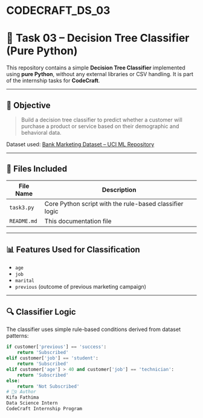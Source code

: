 # CODECRAFT_DS_03
# 🌳 Task 03 – Decision Tree Classifier (Pure Python)

This repository contains a simple **Decision Tree Classifier** implemented using **pure Python**, without any external libraries or CSV handling. It is part of the internship tasks for **CodeCraft**.

---

## 🧠 Objective

> Build a decision tree classifier to predict whether a customer will purchase a product or service based on their demographic and behavioral data.

Dataset used: [Bank Marketing Dataset – UCI ML Repository](https://archive.ics.uci.edu/ml/datasets/Bank+Marketing)

---

## 📁 Files Included

| File Name   | Description                                   |
|-------------|-----------------------------------------------|
| `task3.py`  | Core Python script with the rule-based classifier logic |
| `README.md` | This documentation file                       |

---

## 📊 Features Used for Classification

- `age`
- `job`
- `marital`
- `previous` (outcome of previous marketing campaign)

---

## 🔍 Classifier Logic

The classifier uses simple rule-based conditions derived from dataset patterns:

```python
if customer['previous'] == 'success':
    return 'Subscribed'
elif customer['job'] == 'student':
    return 'Subscribed'
elif customer['age'] > 40 and customer['job'] == 'technician':
    return 'Subscribed'
else:
    return 'Not Subscribed'
# 🙋‍♀️ Author
Kifa Fathima
Data Science Intern
CodeCraft Internship Program

